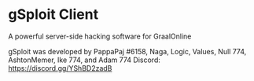 # gSploit Client
A powerful server-side hacking software for GraalOnline

gSploit was developed by PappaPaj #6158, Naga, Logic, Values, Null 774, AshtonMemer, Ike 774, and Adam 774
Discord: https://discord.gg/YShBD2zadB

